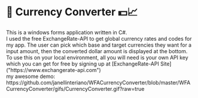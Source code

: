 # 🙂 Currency Converter 💵📈

<p>
    This is a windows forms application written in C#. <br> I used the free ExchangeRate-API to get global currency rates and codes for my app. The user can pick which base and target currencies they want for a input amount, then the converted dollar amount is displayed at the bottom. <br>To use this on your local environment, all you will need is your own API key which you can get for free by signing up at 
    [ExchangeRate-API Site]("https://www.exchangerate-api.com") <br>
    my awesome demo:
https://github.com/janellinteriano/WFACurrencyConverter/blob/master/WFACurrencyConverter/gifs/CurrencyConverter.gif?raw=true

</p>
